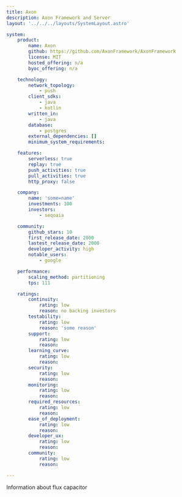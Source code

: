 ```yaml
---
title: Axon
description: Axon Framework and Server
layout: '../../../layouts/SystemLayout.astro'

system:
    product:
        name: Axon
        github: https://github.com/AxonFramework/AxonFramework
        license: MIT
        hosted_offering: n/a
        byoc_offering: n/a

    technology:
        network_topology: 
            - push
        client_sdks: 
            - java 
            - kotlin
        written_in: 
            - java
        database: 
            - postgres
        external_dependencies: []
        minimum_system_requirements:

    features:
        serverless: true
        replay: true
        push_activities: true
        pull_activities: true
        http_proxy: false

    company:
        name: 'some=name'
        investments: 100
        investors: 
            - seqoaia

    community:
        github_stars: 10
        first_release_date: 2000
        lastest_release_date: 2000
        developer_activity: high
        notable_users: 
            - google

    performance:
        scaling_method: partitioning
        tps: 111

    ratings:
        continuity: 
            rating: low
            reason: no backing investors 
        testability:
            rating: low
            reason: 'some reason'
        support: 
            rating: low
            reason: 
        learning_curve:
            rating: low
            reason: 
        security:
            rating: low
            reason: 
        monitoring:
            rating: low
            reason: 
        required_resources: 
            rating: low
            reason: 
        ease_of_deployment:
            rating: low
            reason: 
        developer_ux:
            rating: low
            reason: 
        community:
            rating: low
            reason: 

---
```


Information about flux capacitor 
